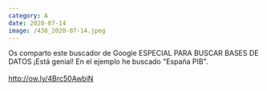 ```yaml
--- 
category: A 
date: 2020-07-14 
image: /438_2020-07-14.jpeg 
--- 
```


Os comparto este buscador de Google ESPECIAL PARA BUSCAR BASES DE DATOS ¡Está genial! En el ejemplo he buscado "España PIB".<br><br>http://ow.ly/4Brc50AwbiN